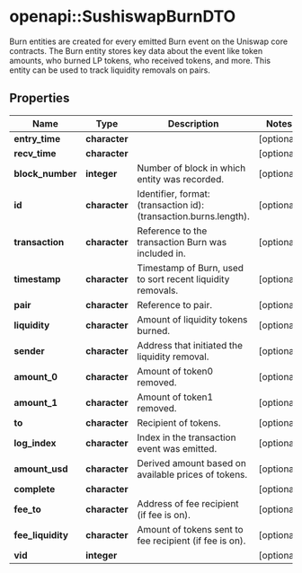 # openapi::SushiswapBurnDTO

Burn entities are created for every emitted Burn event on the Uniswap core contracts. The Burn entity stores key data about the event like token amounts, who burned LP tokens, who received tokens, and more. This entity can be used to track liquidity removals on pairs.

## Properties
Name | Type | Description | Notes
------------ | ------------- | ------------- | -------------
**entry_time** | **character** |  | [optional] 
**recv_time** | **character** |  | [optional] 
**block_number** | **integer** | Number of block in which entity was recorded. | [optional] 
**id** | **character** | Identifier, format: (transaction id):(transaction.burns.length). | [optional] 
**transaction** | **character** | Reference to the transaction Burn was included in. | [optional] 
**timestamp** | **character** | Timestamp of Burn, used to sort recent liquidity removals. | [optional] 
**pair** | **character** | Reference to pair. | [optional] 
**liquidity** | **character** | Amount of liquidity tokens burned. | [optional] 
**sender** | **character** | Address that initiated the liquidity removal. | [optional] 
**amount_0** | **character** | Amount of token0 removed. | [optional] 
**amount_1** | **character** | Amount of token1 removed. | [optional] 
**to** | **character** | Recipient of tokens. | [optional] 
**log_index** | **character** | Index in the transaction event was emitted. | [optional] 
**amount_usd** | **character** | Derived amount based on available prices of tokens. | [optional] 
**complete** | **character** |  | [optional] 
**fee_to** | **character** | Address of fee recipient (if fee is on). | [optional] 
**fee_liquidity** | **character** | Amount of tokens sent to fee recipient (if fee is on). | [optional] 
**vid** | **integer** |  | [optional] 


